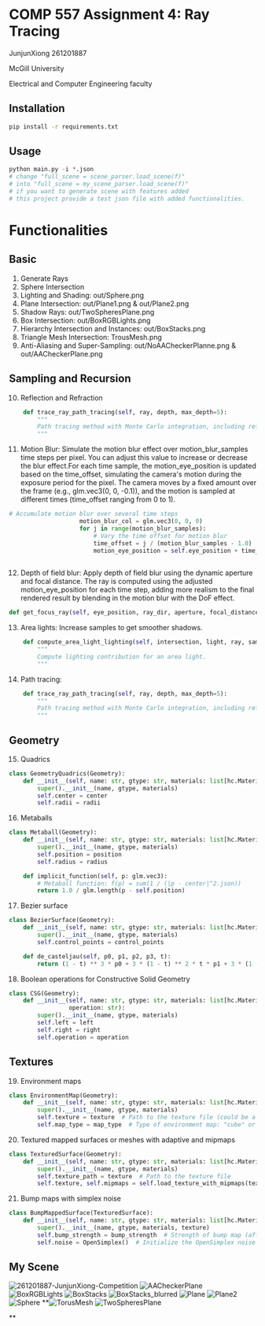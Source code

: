 # COMP 557 Assignment 4: Ray Tracing

JunjunXiong
261201887

McGill University

Electrical and Computer Engineering faculty

## Installation

```bash
pip install -r requirements.txt
```

## Usage

```python
python main.py -i *.json
# change "full_scene = scene_parser.load_scene(f)" 
# into "full_scene = my_scene_parser.load_scene(f)" 
# if you want to generate scene with features added
# this project provide a test json file with added functionalities.
```

# Functionalities
## Basic 
1. Generate Rays
2. Sphere Intersection
3. Lighting and Shading: out/Sphere.png
4. Plane Intersection: out/Plane1.png & out/Plane2.png
5. Shadow Rays: out/TwoSpheresPlane.png
6. Box Intersection: out/BoxRGBLights.png
7. Hierarchy Intersection and Instances: out/BoxStacks.png
8. Triangle Mesh Intersection: TrousMesh.png
9. Anti-Aliasing and Super-Sampling: out/NoAACheckerPlanne.png & out/AACheckerPlane.png
## Sampling and Recursion
10. Reflection and Refraction
```python
    def trace_ray_path_tracing(self, ray, depth, max_depth=5):
        """
        Path tracing method with Monte Carlo integration, including reflection and refraction.
        """
```
11. Motion Blur: Simulate the motion blur effect over motion_blur_samples time steps per pixel. You can adjust this value to increase or decrease the blur effect.For each time sample, the motion_eye_position is updated based on the time_offset, simulating the camera's motion during the exposure period for the pixel. The camera moves by a fixed amount over the frame (e.g., glm.vec3(0, 0, -0.1)), and the motion is sampled at different times (time_offset ranging from 0 to 1).
```python
# Accumulate motion blur over several time steps
                    motion_blur_col = glm.vec3(0, 0, 0)
                    for j in range(motion_blur_samples):
                        # Vary the time offset for motion blur
                        time_offset = j / (motion_blur_samples - 1.0)  # Time steps between 0 and 1
                        motion_eye_position = self.eye_position + time_offset * glm.vec3(0, 0,
                                                                                         -0.1)  # Example camera motion

```
12. Depth of field blur: Apply depth of field blur using the dynamic aperture and focal distance. The ray is computed using the adjusted motion_eye_position for each time step, adding more realism to the final rendered result by blending in the motion blur with the DoF effect.
```python
def get_focus_ray(self, eye_position, ray_dir, aperture, focal_distance)
```
13. Area lights: Increase samples to get smoother shadows.
```python
    def compute_area_light_lighting(self, intersection, light, ray, samples=16):
        """
        Compute lighting contribution for an area light.
        """
```
14. Path tracing:
```python
    def trace_ray_path_tracing(self, ray, depth, max_depth=5):
        """
        Path tracing method with Monte Carlo integration, including reflection and refraction.
        """
```
## Geometry
15. Quadrics
```python
class GeometryQuadrics(Geometry):
    def __init__(self, name: str, gtype: str, materials: list[hc.Material], center: glm.vec3, radii: glm.vec3):
        super().__init__(name, gtype, materials)
        self.center = center
        self.radii = radii
```
16. Metaballs
```python
class Metaball(Geometry):
    def __init__(self, name: str, gtype: str, materials: list[hc.Material], position: glm.vec3, radius: float):
        super().__init__(name, gtype, materials)
        self.position = position
        self.radius = radius

    def implicit_function(self, p: glm.vec3):
        # Metaball function: f(p) = sum(1 / (|p - center|^2.json))
        return 1.0 / glm.length(p - self.position)
```
17. Bezier surface
```python
class BezierSurface(Geometry):
    def __init__(self, name: str, gtype: str, materials: list[hc.Material], control_points: list[glm.vec3]):
        super().__init__(name, gtype, materials)
        self.control_points = control_points

    def de_casteljau(self, p0, p1, p2, p3, t):
        return (1 - t) ** 3 * p0 + 3 * (1 - t) ** 2 * t * p1 + 3 * (1 - t) * t ** 2 * p2 + t ** 3 * p3
```
18. Boolean operations for Constructive Solid Geometry
```python
class CSG(Geometry):
    def __init__(self, name: str, gtype: str, materials: list[hc.Material], left: Geometry, right: Geometry,
                 operation: str):
        super().__init__(name, gtype, materials)
        self.left = left
        self.right = right
        self.operation = operation
```
## Textures
19. Environment maps
```python
class EnvironmentMap(Geometry):
    def __init__(self, name: str, gtype: str, materials: list[hc.Material], texture: str, map_type: str = "cube"):
        super().__init__(name, gtype, materials)
        self.texture = texture  # Path to the texture file (could be a cube map or sphere map)
        self.map_type = map_type  # Type of environment map: "cube" or "sphere"
```
20. Textured mapped surfaces or meshes with adaptive and mipmaps
```python
class TexturedSurface(Geometry):
    def __init__(self, name: str, gtype: str, materials: list[hc.Material], texture: str):
        super().__init__(name, gtype, materials)
        self.texture_path = texture  # Path to the texture file
        self.texture, self.mipmaps = self.load_texture_with_mipmaps(texture)  # Load the texture and mipmaps
```
21. Bump maps with simplex noise
```python
class BumpMappedSurface(TexturedSurface):
    def __init__(self, name: str, gtype: str, materials: list[hc.Material], texture: str, bump_strength: float = 0.1):
        super().__init__(name, gtype, materials, texture)
        self.bump_strength = bump_strength  # Strength of bump map (affects normal perturbation)
        self.noise = OpenSimplex()  # Initialize the OpenSimplex noise generator
```
## My Scene
![261201887-JunjunXiong-Competition](https://github.com/user-attachments/assets/c8c04b93-d1b6-4849-8deb-916323468c9d)
![AACheckerPlane](https://github.com/user-attachments/assets/a476638d-6faf-4b10-891f-d3275f5298e0)
![BoxRGBLights](https://github.com/user-attachments/assets/7f8290a3-0226-45fd-bde1-a452f6c09c76)
![BoxStacks](https://github.com/user-attachments/assets/f5668c83-73fc-4612-9585-8b6766f27105)
![BoxStacks_blurred](https://github.com/user-attachments/assets/0c174929-3951-4d47-9b63-0cdf8973cdc8)
![Plane](https://github.com/user-attachments/assets/4490f91d-7af6-4022-b32b-05253ff0e3df)
![Plane2](https://github.com/user-attachments/assets/13d24648-5562-41a9-9f13-93c2d2ad83ed)
![Sphere](https://github.com/user-attachments/assets/28c095aa-0c45-4877-8a4c-25a5f278736c)
**![TorusMesh](https://github.com/user-attachments/assets/fac26ee1-e308-49ae-ba27-bc79f7dc4373)
![TwoSpheresPlane](https://github.com/user-attachments/assets/accc4022-052c-4318-9b3e-14e1ece8fb6d)

**








